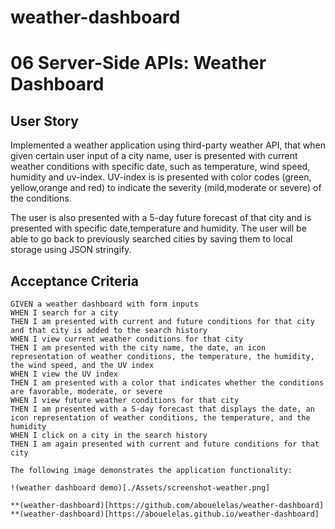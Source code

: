# weather-dashboard
# 06 Server-Side APIs: Weather Dashboard

## User Story

Implemented a weather application using third-party weather API, that when given certain user input of a city name, user is presented with current weather conditions with specific date, such as temperature, wind speed, humidity and uv-index. UV-index is is presented with color codes (green, yellow,orange and red) to indicate the severity (mild,moderate or severe) of the conditions.

The user is also presented with a 5-day future forecast of that city and is presented with specific date,temperature and humidity. 
The user will be able to go back to previously searched cities by saving them to local storage using JSON stringify.

## Acceptance Criteria

```
GIVEN a weather dashboard with form inputs
WHEN I search for a city
THEN I am presented with current and future conditions for that city and that city is added to the search history
WHEN I view current weather conditions for that city
THEN I am presented with the city name, the date, an icon representation of weather conditions, the temperature, the humidity, the wind speed, and the UV index
WHEN I view the UV index
THEN I am presented with a color that indicates whether the conditions are favorable, moderate, or severe
WHEN I view future weather conditions for that city
THEN I am presented with a 5-day forecast that displays the date, an icon representation of weather conditions, the temperature, and the humidity
WHEN I click on a city in the search history
THEN I am again presented with current and future conditions for that city

The following image demonstrates the application functionality:

!(weather dashboard demo)[./Assets/screenshot-weather.png]

**(weather-dashboard)[https://github.com/abouelelas/weather-dashboard]
**(weather-dashboard)[https://abouelelas.github.io/weather-dashboard]

